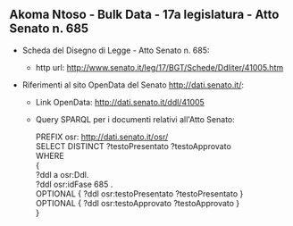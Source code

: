 ## Akoma Ntoso - Bulk Data - 17a legislatura - Atto Senato n. 685 ##

* Scheda del Disegno di Legge - Atto Senato n. 685:
	* http url: http://www.senato.it/leg/17/BGT/Schede/Ddliter/41005.htm

* Riferimenti al sito OpenData del Senato http://dati.senato.it/:
	* Link OpenData: http://dati.senato.it/ddl/41005
	* Query SPARQL per i documenti relativi all'Atto Senato:

        PREFIX osr: <http://dati.senato.it/osr/>  
		SELECT DISTINCT ?testoPresentato ?testoApprovato  
		WHERE  
		{  
		    ?ddl a osr:Ddl.  
		    ?ddl osr:idFase 685 .  
		    OPTIONAL { ?ddl osr:testoPresentato ?testoPresentato }  
		    OPTIONAL { ?ddl osr:testoApprovato ?testoApprovato }  
		}
		